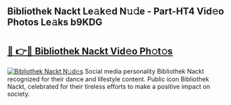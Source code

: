 ## Bibliothek Nackt Le𝚊k𝚎d N𝚞𝚍e - Part-HT4 Vid𝚎o Photos Le𝚊ks b9KDG

# <h2><a href="http://fbaw6w7.evod.top/?m=Bibliothek+Nackt">🔗 👉🔴 Bibliothek Nackt Vid𝚎o Ph𝚘t𝚘s</a></h2>

[![Bibliothek Nackt N𝚞d𝚎s](https://i.imgur.com/8V9OHl7.gif)](http://fbaw6w7.evod.top/?m=Bibliothek+Nackt)
Social media personality Bibliothek Nackt recognized for their dance and lifestyle content. Public icon Bibliothek Nackt, celebrated for their tireless efforts to make a positive impact on society. 
